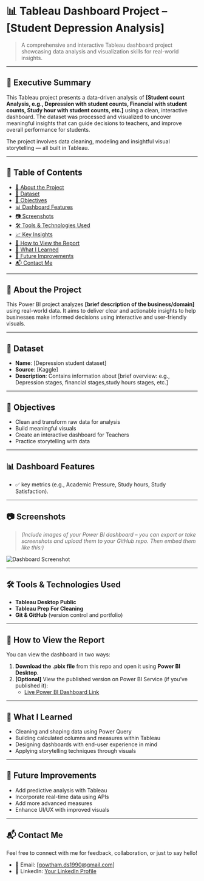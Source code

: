 
# 📊 Tableau Dashboard Project – [Student Depression Analysis]

> A comprehensive and interactive Tableau dashboard project showcasing data analysis and visualization skills for real-world insights.

---

## 📄 Executive Summary

This Tableau project presents a data-driven analysis of **[Student count Analysis, e.g., Depression with student counts, Financial with student counts, Study hour with student counts, etc.]** using a clean, interactive dashboard. The dataset was processed and visualized to uncover meaningful insights that can guide decisions to teachers, and improve overall performance for students.

The project involves data cleaning, modeling and insightful visual storytelling — all built in Tableau.

---

## 📁 Table of Contents
- [📘 About the Project](#-about-the-project)
- [📂 Dataset](#-dataset)
- [🎯 Objectives](#-objectives)
- [📊 Dashboard Features](#-dashboard-features)
- [📷 Screenshots](#-screenshots)
- [🛠 Tools & Technologies Used](#-tools--technologies-used)
- [📈 Key Insights](#-key-insights)
- [🚀 How to View the Report](#-how-to-view-the-report)
- [🧠 What I Learned](#-what-i-learned)
- [📌 Future Improvements](#-future-improvements)
- [📬 Contact Me](#-contact-me)

---

## 📘 About the Project

This Power BI project analyzes **[brief description of the business/domain]** using real-world data. It aims to deliver clear and actionable insights to help businesses make informed decisions using interactive and user-friendly visuals.

---

## 📂 Dataset

- **Name**: [Depression student dataset]
- **Source**: [Kaggle]
- **Description**: Contains information about [brief overview: e.g., Depression stages, financial stages,study hours stages, etc.]


---

## 🎯 Objectives

- Clean and transform raw data for analysis
- Build meaningful visuals
- Create an interactive dashboard for Teachers
- Practice storytelling with data

---

## 📊 Dashboard Features

- ✅ key metrics (e.g., Academic Pressure, Study hours, Study Satisfaction).

---

## 📷 Screenshots

> *(Include images of your Power BI dashboard – you can export or take screenshots and upload them to your GitHub repo. Then embed them like this:)*

![Dashboard Screenshot](screenshots/dashboard1.png)

---

## 🛠 Tools & Technologies Used

- **Tableau Desktop Public**
- **Tableau Prep For Cleaning**
- **Git & GitHub** (version control and portfolio)

---


## 🚀 How to View the Report

You can view the dashboard in two ways:

1. **Download the .pbix file** from this repo and open it using **Power BI Desktop**.
2. **[Optional]** View the published version on Power BI Service (if you’ve published it):
   - [Live Power BI Dashboard Link](https://public.tableau.com/views/studentdepressionanalysis_17508682850950/StudentCountAnalysis?:language=en-US&publish=yes&:sid=&:redirect=auth&:display_count=n&:origin=viz_share_link)

---

## 🧠 What I Learned

- Cleaning and shaping data using Power Query
- Building calculated columns and measures within Tableau
- Designing dashboards with end-user experience in mind
- Applying storytelling techniques through visuals

---

## 📌 Future Improvements

- Add predictive analysis with Tableau
- Incorporate real-time data using APIs
- Add more advanced measures
- Enhance UI/UX with improved visuals

---

## 📬 Contact Me

Feel free to connect with me for feedback, collaboration, or just to say hello!

- 📧 Email: [gowtham.ds1990@gmail.com]
- 💼 LinkedIn: [Your LinkedIn Profile](www.linkedin.com/in/gowtham-su)
